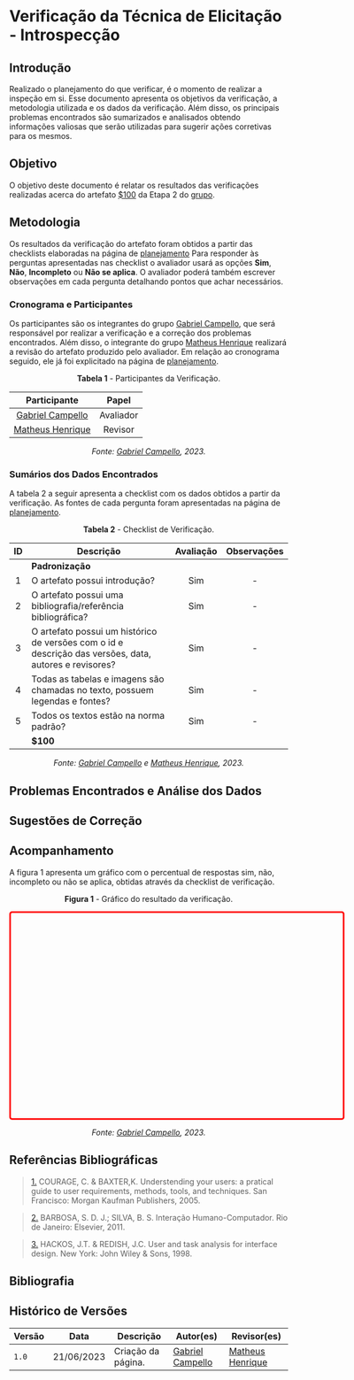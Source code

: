 # Verificação da Técnica de Elicitação - Introspecção

## Introdução

Realizado o planejamento do que verificar, é o momento de realizar a inspeção em si. Esse documento apresenta os objetivos da verificação, a metodologia utilizada e os dados da verificação. Além disso, os principais problemas encontrados são sumarizados e analisados obtendo informações valiosas que serão utilizadas para sugerir ações corretivas para os mesmos.

## Objetivo

O objetivo deste documento é relatar os resultados das verificações realizadas acerca do artefato [$100](https://requisitos-de-software.github.io/2023.1-BilheteriaDigital/elicitacao/priorizacao/100/) da Etapa 2 do [grupo](https://github.com/Interacao-Humano-Computador/2023.1-BilheteriaDigital).

## Metodologia

Os resultados da verificação do artefato foram obtidos a partir das checklists elaboradas na página de [planejamento]() Para responder às perguntas apresentadas nas checklist o avaliador usará as opções **Sim**, **Não**, **Incompleto** ou **Não se aplica**. O avaliador poderá também escrever observações em cada pergunta detalhando pontos que achar necessários.

### Cronograma e Participantes

Os participantes são os integrantes do grupo [Gabriel Campello](https://github.com/G16C), que será responsável por realizar a verificação e a correção dos problemas encontrados. Além disso, o integrante do grupo [Matheus Henrique](https://github.com/mathonaut) realizará a revisão do artefato produzido pelo avaliador. Em relação ao cronograma seguido, ele já foi explicitado na página de [planejamento]().

<center>

**Tabela 1** - Participantes da Verificação.

|                   Participante                   |   Papel   |
| :----------------------------------------------: | :-------: |
|  [Gabriel Campello](ttps://github.com/G16C)| Avaliador |
| [Matheus Henrique](https://github.com/mathonaut) |  Revisor  |

_Fonte: [Gabriel Campello](https://github.com/G16C), 2023._

</center>

### Sumários dos Dados Encontrados

A tabela 2 a seguir apresenta a checklist com os dados obtidos a partir da verificação. As fontes de cada pergunta foram apresentadas na página de [planejamento]().

<center>

**Tabela 2** - Checklist de Verificação.

|  ID  | Descrição | Avaliação  | Observações |
| :--: | ------------------------------------------------------------------------------------------------------ | :--------: | :---------------------------------------: |
|      | **Padronização**                                                                                       |
|  1  | O artefato possui introdução? | Sim | - |
|  2  | O artefato possui uma bibliografia/referência bibliográfica? | Sim | - |
|  3  | O artefato possui um histórico de versões com o id e descrição das versões, data, autores e revisores? | Sim | - |
|  4  | Todas as tabelas e imagens são chamadas no texto, possuem legendas e fontes? | Sim | - |
|  5  | Todos os textos estão na norma padrão? | Sim | - | 
|     | **$100** |

_Fonte: [Gabriel Campello](https://github.com/G16C) e [Matheus Henrique](https://github.com/mathonaut), 2023._

</center>

## Problemas Encontrados e Análise dos Dados


## Sugestões de Correção


## Acompanhamento

A figura 1 apresenta um gráfico com o percentual de respostas sim, não, incompleto ou não se aplica, obtidas através da checklist de verificação.

<center>

**Figura 1** - Gráfico do resultado da verificação.

<iframe style="border-radius: 5px; border:3px solid red" width="600" height="371" seamless frameborder="0" scrolling="no" src=""></iframe>

_Fonte: [Gabriel Campello](https://github.com/G16C), 2023._

</center>

## Referências Bibliográficas

> <a id="REF1" href="#anchor_1">1.</a> COURAGE, C. & BAXTER,K. Understending your users: a pratical guide to user requirements, methods, tools, and techniques. San Francisco: Morgan Kaufman Publishers, 2005.

> <a id="REF2" href="#anchor_2">2.</a> BARBOSA, S. D. J.; SILVA, B. S. Interação Humano-Computador. Rio de Janeiro: Elsevier, 2011.

> <a id="REF3" href="#anchor_3">3.</a> HACKOS, J.T. & REDISH, J.C. User and task analysis for interface design. New York: John Wiley & Sons, 1998.

## Bibliografia


## Histórico de Versões

| Versão | Data       | Descrição          | Autor(es)                                        | Revisor(es)                                      |
| ------ | ---------- | ------------------ | ------------------------------------------------ | ------------------------------------------------ |
| `1.0`  | 21/06/2023 | Criação da página. | [Gabriel Campello](https://github.com/G16C) |  [Matheus Henrique](https://github.com/mathonaut)|